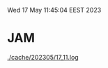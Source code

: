 Wed 17 May 11:45:04 EEST 2023
# JAM
<a href='./cache/202305/17_11.log'>./cache/202305/17_11.log</a>
